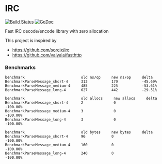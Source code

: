 IRC
======================
[![Build Status](https://travis-ci.org/mengzhuo/irc.svg?branch=master)](https://travis-ci.org/mengzhuo/irc)
[![GoDoc](https://godoc.org/github.com/mengzhuo/irc?status.svg)](http://godoc.org/github.com/mengzhuo/irc)

Fast IRC decode/encode library with zero allocation

This project is inspired by 

* https://github.com/sorcix/irc
* https://github.com/valyala/fasthttp


### Benchmarks
```
benchmark                          old ns/op     new ns/op     delta
BenchmarkParseMessage_short-4      313           170           -45.69%
BenchmarkParseMessage_medium-4     485           225           -53.61%
BenchmarkParseMessage_long-4       627           442           -29.51%

benchmark                          old allocs     new allocs     delta
BenchmarkParseMessage_short-4      2              0              -100.00%
BenchmarkParseMessage_medium-4     3              0              -100.00%
BenchmarkParseMessage_long-4       3              0              -100.00%

benchmark                          old bytes     new bytes     delta
BenchmarkParseMessage_short-4      96            0             -100.00%
BenchmarkParseMessage_medium-4     160           0             -100.00%
BenchmarkParseMessage_long-4       240           0             -100.00%
```
